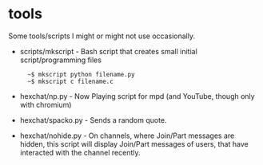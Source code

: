 tools
=====

Some tools/scripts I might or might not use occasionally.

* scripts/mkscript - Bash script that creates small initial script/programming files

        ~$ mkscript python filename.py
        ~$ mkscript c filename.c

* hexchat/np.py - Now Playing script for mpd (and YouTube, though only with chromium)
* hexchat/spacko.py - Sends a random quote.
* hexchat/nohide.py - On channels, where Join/Part messages are hidden, this script will
  display Join/Part messages of users, that have interacted with the channel recently.


